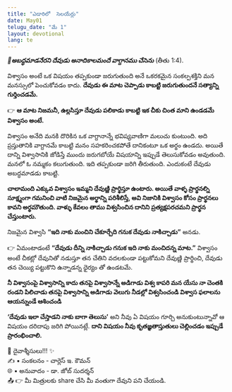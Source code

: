 ```yaml
---
title: "ఎడారిలో  సెలయేర్లు"
date: May01
telugu_date: "మే 1"
layout: devotional
lang: te
---
```



***📖అబద్ధమాడనేరని దేవుడు అనాదికాలమందే వాగ్దానము చేసెను***
(తీతు 1:4).

విశ్వాసం అంటే ఒక విషయం తప్పకుండా జరుగుతుంది అనే ఒకరకమైన సంకల్పశక్తిని మన మనస్సులో పెంచుకోవడం కాదు. 
**దేవుడు ఈ మాట చెప్పాడు కాబట్టి జరుగుతుందనే సత్యాన్ని గుర్తించడమే.**

👉 **ఆ మాట నిజమనీ, ఉల్లసిస్తూ దేవుడు పలికాడు కాబట్టి ఇక చీకు చింత మాని ఉండడమే విశ్వాసం అంటే.**

విశ్వాసం అనేది మనకి దొరికిన ఒక వాగ్దానాన్నే భవిష్యవాణిగా మలుచు కుంటుంది. అది ప్రస్తుతానికి వాగ్దానమే కాబట్టి మనం సహకరించకపోతే దానికంటూ ఒక అర్థం ఉండదు. అయితే దాన్ని విశ్వాసానికి జోడిస్తే ముందు జరుగబోయే విషయాన్ని ఇప్పుడే తెలుసుకోవడం అవుతుంది. మనలో ఓ నమ్మకం కలుగుతుంది. ఇది తప్పకుండా జరిగి తీరుతుంది. ఎందుకంటే దేవుడు అబద్ధమాడడు కాబట్టి.

**చాలామంది ఎక్కువ విశ్వాసం ఇమ్మని దేవుణ్ణి ప్రార్థిస్తూ ఉంటారు. అయితే వాళ్ళ ప్రార్థనల్ని సూక్ష్మంగా గమనించి వాటి నిజమైన అర్థాన్ని పరిశీలిస్తే, అవి నిజానికి విశ్వాసం కోసం ప్రార్థనలు కావని అర్థమౌతుంది. వాళ్ళు కేవలం తాము విశ్వసించిన దానిని ప్రత్యక్షపరచమని ప్రార్థన చేస్తుంటారు.** 

నిజమైన విశ్వాసి **“ఇది నాకు మంచిని చేకూర్చేది గనుక దేవుడు నాకిచ్చాడు”** అనడు. 

👉 ఏమంటాడంటే **“దేవుడు దీన్ని నాకిచ్చాడు గనుక ఇది నాకు మంచిదన్న మాట.”** విశ్వాసం అంటే చీకట్లో దేవునితో నడుస్తూ తన చేతిని వదలకుండా పట్టుకోమని దేవుణ్ణి ప్రార్థించి, దేవుడు తన చెయ్యి పట్టుకొని ఉన్నాడన్న ధైర్యం తో ఉండటమే.

**నీ విశ్వాసంపై విశ్వాసాన్ని కాదు తనపై విశ్వాసాన్నే అడిగాడు విశ్వ కాపరి మన యేసు నా చెంతకి రండని పిలిచాడు తనపై విశ్వాసాన్ని అడిగాడు వెలుగు నీడల్లో విశ్వసించండి విశ్వాస ఫలాలను ఆయన్నుండే ఆశించండి**

**‘దేవుడు ఇలా చేస్తాడని నాకు బాగా తెలుసు’** అని నీవు ఏ విషయం గూర్చి అనుకుంటున్నావో ఆ విషయం దరిదాపు జరిగి పోయినట్లే. **దాని విషయం నీవు కృతజ్ఞతాస్తుతులు చెల్లించడం ఇప్పుడే ప్రారంభించాలి.**

<div class="blessing">🙏 <span class="bless-text">దైవాశ్శీసులు!!!</span> ✨</div>

<div class="credit">✍️ <span class="credit-text">▪ సంకలనం - చార్లెస్ ఇ. కౌమన్</span></div>
<div class="credit">🌐 <span class="credit-text">▪ అనువాదం - డా. జోబ్ సుదర్శన్</span></div>


<div class="share">📤 👉 <span class="share-text">మీ మిత్రులకు share చేసి మీ వంతుగా దేవుని పని చేయండి.</span></div>

